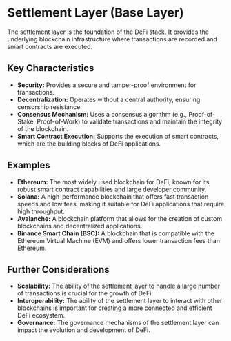 # Settlement Layer (Base Layer)

The settlement layer is the foundation of the DeFi stack. It provides the underlying blockchain infrastructure where transactions are recorded and smart contracts are executed.

## Key Characteristics

- **Security:** Provides a secure and tamper-proof environment for transactions.
- **Decentralization:** Operates without a central authority, ensuring censorship resistance.
- **Consensus Mechanism:** Uses a consensus algorithm (e.g., Proof-of-Stake, Proof-of-Work) to validate transactions and maintain the integrity of the blockchain.
- **Smart Contract Execution:** Supports the execution of smart contracts, which are the building blocks of DeFi applications.

## Examples

- **Ethereum:** The most widely used blockchain for DeFi, known for its robust smart contract capabilities and large developer community.
- **Solana:** A high-performance blockchain that offers fast transaction speeds and low fees, making it suitable for DeFi applications that require high throughput.
- **Avalanche:** A blockchain platform that allows for the creation of custom blockchains and decentralized applications.
- **Binance Smart Chain (BSC):** A blockchain that is compatible with the Ethereum Virtual Machine (EVM) and offers lower transaction fees than Ethereum.

## Further Considerations

- **Scalability:** The ability of the settlement layer to handle a large number of transactions is crucial for the growth of DeFi.
- **Interoperability:** The ability of the settlement layer to interact with other blockchains is important for creating a more connected and efficient DeFi ecosystem.
- **Governance:** The governance mechanisms of the settlement layer can impact the evolution and development of DeFi.
